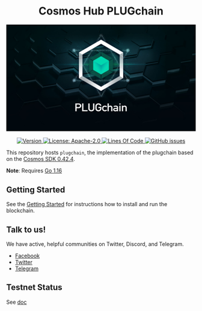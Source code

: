 
<div align="center">
  <h1>Cosmos Hub PLUGchain </h1>
</div>

 ![banner](docs/images/logo.jpg)
<div align="center">
  <a href="https://github.com/oracleNetworkProtocol/plugchain/releases/latest">
    <img alt="Version" src="https://img.shields.io/github/tag/oracleNetworkProtocol/plugchain.svg" />
  </a>
  <a href="https://github.com/oracleNetworkProtocol/plugchain/blob/master/LICENSE">
    <img alt="License: Apache-2.0" src="https://img.shields.io/github/license/oracleNetworkProtocol/plugchain.svg" />
  </a>
   <a href="https://github.com/oracleNetworkProtocol/plugchain">
    <img alt="Lines Of Code" src="https://tokei.rs/b1/github/oracleNetworkProtocol/plugchain" />
    </a>
    <a href="https://github.com/oracleNetworkProtocol/plugchain/issues">
    <img alt="GitHub issues" src="https://img.shields.io/github/issues/oracleNetworkProtocol/plugchain">
    </a>
</div>

This repository hosts `plugchain`, the implementation of the plugchain based on the [Cosmos SDK 0.42.4](https://github.com/cosmos/cosmos-sdk).

**Note**: Requires [Go 1.16](https://golang.org/dl/)

## Getting Started
See the [Getting Started](https://github.com/oracleNetworkProtocol/plugchain/tree/main/docs/tutorial) for instructions how to install and run the blockchain.

## Talk to us!

We have active, helpful communities on Twitter, Discord, and Telegram.

* [Facebook](https://www.facebook.com/profile.php?id=100068750358187)
* [Twitter](https://mobile.twitter.com/Plugchainclub)
* [Telegram](https://t.me/plugchain)


## Testnet Status

See [doc](./testnet/README.md)